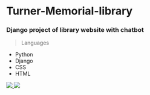 # Turner-Memorial-library
### Django project of library website with chatbot
<link rel="stylesheet" href="path/to/font-mfizz/font-mfizz.css">

>Languages
* Python 
* Django
* CSS
* HTML 
<p align="left"> 
    <a href="https://getbootstrap.com" target="_blank"> <img src=/color/48/000000/bootstrap.png"/> </a> 
    <a href="https://www.python.org" target="_blank"> <img src="https://img.icons8.com/color/48/000000/python.png"/> </a> 
    
  
   
</p>


